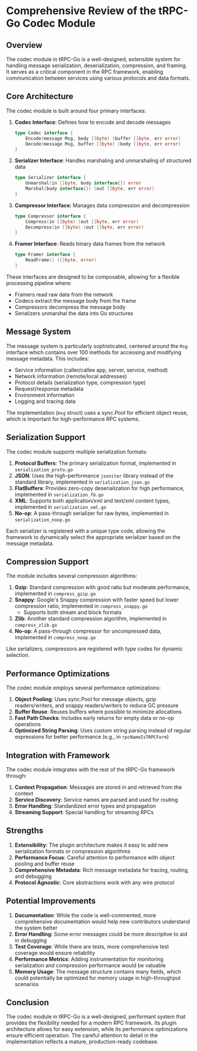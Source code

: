 # Comprehensive Review of the tRPC-Go Codec Module

## Overview

The codec module in tRPC-Go is a well-designed, extensible system for handling message serialization, deserialization, compression, and framing. It serves as a critical component in the RPC framework, enabling communication between services using various protocols and data formats.

## Core Architecture

The codec module is built around four primary interfaces:

1. **Codec Interface**: Defines how to encode and decode messages
   ```go
   type Codec interface {
       Encode(message Msg, body []byte) (buffer []byte, err error)
       Decode(message Msg, buffer []byte) (body []byte, err error)
   }
   ```

2. **Serializer Interface**: Handles marshaling and unmarshaling of structured data
   ```go
   type Serializer interface {
       Unmarshal(in []byte, body interface{}) error
       Marshal(body interface{}) (out []byte, err error)
   }
   ```

3. **Compressor Interface**: Manages data compression and decompression
   ```go
   type Compressor interface {
       Compress(in []byte) (out []byte, err error)
       Decompress(in []byte) (out []byte, err error)
   }
   ```

4. **Framer Interface**: Reads binary data frames from the network
   ```go
   type Framer interface {
       ReadFrame() ([]byte, error)
   }
   ```

These interfaces are designed to be composable, allowing for a flexible processing pipeline where:
- Framers read raw data from the network
- Codecs extract the message body from the frame
- Compressors decompress the message body
- Serializers unmarshal the data into Go structures

## Message System

The message system is particularly sophisticated, centered around the `Msg` interface which contains over 100 methods for accessing and modifying message metadata. This includes:

- Service information (caller/callee app, server, service, method)
- Network information (remote/local addresses)
- Protocol details (serialization type, compression type)
- Request/response metadata
- Environment information
- Logging and tracing data

The implementation (`msg` struct) uses a sync.Pool for efficient object reuse, which is important for high-performance RPC systems.

## Serialization Support

The codec module supports multiple serialization formats:

1. **Protocol Buffers**: The primary serialization format, implemented in `serialization_proto.go`
2. **JSON**: Uses the high-performance `jsoniter` library instead of the standard library, implemented in `serialization_json.go`
3. **FlatBuffers**: Provides zero-copy deserialization for high performance, implemented in `serialization_fb.go`
4. **XML**: Supports both application/xml and text/xml content types, implemented in `serialization_xml.go`
5. **No-op**: A pass-through serializer for raw bytes, implemented in `serialization_noop.go`

Each serializer is registered with a unique type code, allowing the framework to dynamically select the appropriate serializer based on the message metadata.

## Compression Support

The module includes several compression algorithms:

1. **Gzip**: Standard compression with good ratio but moderate performance, implemented in `compress_gzip.go`
2. **Snappy**: Google's Snappy compression with faster speed but lower compression ratio, implemented in `compress_snappy.go`
   - Supports both stream and block formats
3. **Zlib**: Another standard compression algorithm, implemented in `compress_zlib.go`
4. **No-op**: A pass-through compressor for uncompressed data, implemented in `compress_noop.go`

Like serializers, compressors are registered with type codes for dynamic selection.

## Performance Optimizations

The codec module employs several performance optimizations:

1. **Object Pooling**: Uses sync.Pool for message objects, gzip readers/writers, and snappy readers/writers to reduce GC pressure
2. **Buffer Reuse**: Reuses buffers where possible to minimize allocations
3. **Fast Path Checks**: Includes early returns for empty data or no-op operations
4. **Optimized String Parsing**: Uses custom string parsing instead of regular expressions for better performance (e.g., in `rpcNameIsTRPCForm`)

## Integration with Framework

The codec module integrates with the rest of the tRPC-Go framework through:

1. **Context Propagation**: Messages are stored in and retrieved from the context
2. **Service Discovery**: Service names are parsed and used for routing
3. **Error Handling**: Standardized error types and propagation
4. **Streaming Support**: Special handling for streaming RPCs

## Strengths

1. **Extensibility**: The plugin architecture makes it easy to add new serialization formats or compression algorithms
2. **Performance Focus**: Careful attention to performance with object pooling and buffer reuse
3. **Comprehensive Metadata**: Rich message metadata for tracing, routing, and debugging
4. **Protocol Agnostic**: Core abstractions work with any wire protocol

## Potential Improvements

1. **Documentation**: While the code is well-commented, more comprehensive documentation would help new contributors understand the system better
2. **Error Handling**: Some error messages could be more descriptive to aid in debugging
3. **Test Coverage**: While there are tests, more comprehensive test coverage would ensure reliability
4. **Performance Metrics**: Adding instrumentation for monitoring serialization and compression performance would be valuable
5. **Memory Usage**: The message structure contains many fields, which could potentially be optimized for memory usage in high-throughput scenarios

## Conclusion

The codec module in tRPC-Go is a well-designed, performant system that provides the flexibility needed for a modern RPC framework. Its plugin architecture allows for easy extension, while its performance optimizations ensure efficient operation. The careful attention to detail in the implementation reflects a mature, production-ready codebase.
